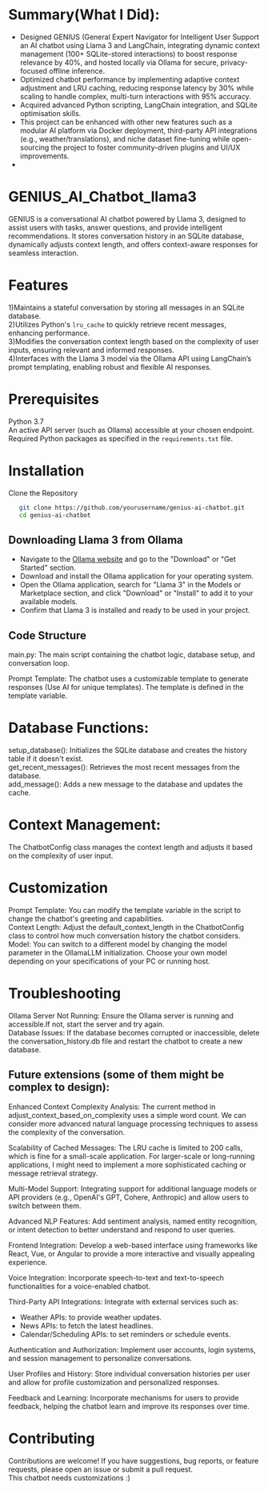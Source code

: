 # Summary(What I Did):
- Designed GENIUS (General Expert Navigator for Intelligent User Support an AI chatbot using Llama 3 and LangChain, integrating dynamic context management (100+ SQLite-stored interactions) to boost response relevance by 40%, and hosted locally via Ollama for secure, privacy-focused offline inference.
- Optimized chatbot performance by implementing adaptive context adjustment and LRU caching, reducing response latency by 30% while scaling to handle complex, multi-turn interactions with 95% accuracy.
- Acquired advanced Python scripting, LangChain integration, and SQLite optimisation skills.
- This project can be enhanced with other new features such as a modular AI platform via Docker deployment, third-party API integrations (e.g., weather/translations), and niche dataset fine-tuning while open-sourcing the project to foster community-driven plugins and UI/UX improvements.
- 
# GENIUS_AI_Chatbot_llama3
GENIUS is a conversational AI chatbot powered by Llama 3, designed to assist users with tasks, answer questions, and provide intelligent recommendations. It stores conversation history in an SQLite database, dynamically adjusts context length, and offers context-aware responses for seamless interaction.

# Features

1)Maintains a stateful conversation by storing all messages in an SQLite database.  
2)Utilizes Python's `lru_cache` to quickly retrieve recent messages, enhancing performance.  
3)Modifies the conversation context length based on the complexity of user inputs, ensuring relevant and informed responses.  
4)Interfaces with the Llama 3 model via the Ollama API using LangChain’s prompt templating, enabling robust and flexible AI responses.


# Prerequisites
Python 3.7  
An active API server (such as Ollama) accessible at your chosen endpoint.  
Required Python packages as specified in the `requirements.txt` file.

# Installation  
Clone the Repository
```bash
   git clone https://github.com/yourusername/genius-ai-chatbot.git
   cd genius-ai-chatbot
```
## Downloading Llama 3 from Ollama
- Navigate to the [Ollama website](https://ollama.ai) and go to the "Download" or "Get Started" section.
- Download and install the Ollama application for your operating system.
- Open the Ollama application, search for "Llama 3" in the Models or Marketplace section, and click "Download" or "Install" to add it to your available models.
- Confirm that Llama 3 is installed and ready to be used in your project.

## Code Structure
main.py: The main script containing the chatbot logic, database setup, and conversation loop.

Prompt Template: The chatbot uses a customizable template to generate responses (Use AI for unique templates). The template is defined in the template variable.

# Database Functions:

setup_database(): Initializes the SQLite database and creates the history table if it doesn't exist.  
get_recent_messages(): Retrieves the most recent messages from the database.  
add_message(): Adds a new message to the database and updates the cache.

# Context Management:  
The ChatbotConfig class manages the context length and adjusts it based on the complexity of user input.

# Customization
Prompt Template: You can modify the template variable in the script to change the chatbot's greeting and capabilities.  
Context Length: Adjust the default_context_length in the ChatbotConfig class to control how much conversation history the chatbot considers.  
Model: You can switch to a different model by changing the model parameter in the OllamaLLM initialization. Choose your own model depending on your specifications of your PC or running host.

# Troubleshooting  
Ollama Server Not Running: Ensure the Ollama server is running and accessible.If not, start the server and try again.  
Database Issues: If the database becomes corrupted or inaccessible, delete the conversation_history.db file and restart the chatbot to create a new database.

## Future extensions (some of them might be complex to design):  
Enhanced Context Complexity Analysis: The current method in adjust_context_based_on_complexity uses a simple word count. We can consider more advanced natural language processing techniques to assess the complexity of the conversation.

Scalability of Cached Messages: The LRU cache is limited to 200 calls, which is fine for a small-scale application. For larger-scale or long-running applications, I might need to implement a more sophisticated caching or message retrieval strategy.

Multi-Model Support: Integrating support for additional language models or API providers (e.g., OpenAI's GPT, Cohere, Anthropic) and allow users to switch between them.

Advanced NLP Features: Add sentiment analysis, named entity recognition, or intent detection to better understand and respond to user queries.

Frontend Integration: Develop a web-based interface using frameworks like React, Vue, or Angular to provide a more interactive and visually appealing experience.

Voice Integration: Incorporate speech-to-text and text-to-speech functionalities for a voice-enabled chatbot.

Third-Party API Integrations: Integrate with external services such as:
- Weather APIs: to provide weather updates.
- News APIs: to fetch the latest headlines.
- Calendar/Scheduling APIs: to set reminders or schedule events.

Authentication and Authorization: Implement user accounts, login systems, and session management to personalize conversations.

User Profiles and History: Store individual conversation histories per user and allow for profile customization and personalized responses.

Feedback and Learning: Incorporate mechanisms for users to provide feedback, helping the chatbot learn and improve its responses over time.

# Contributing  
Contributions are welcome! If you have suggestions, bug reports, or feature requests, please open an issue or submit a pull request.  
This chatbot needs customizations :)

